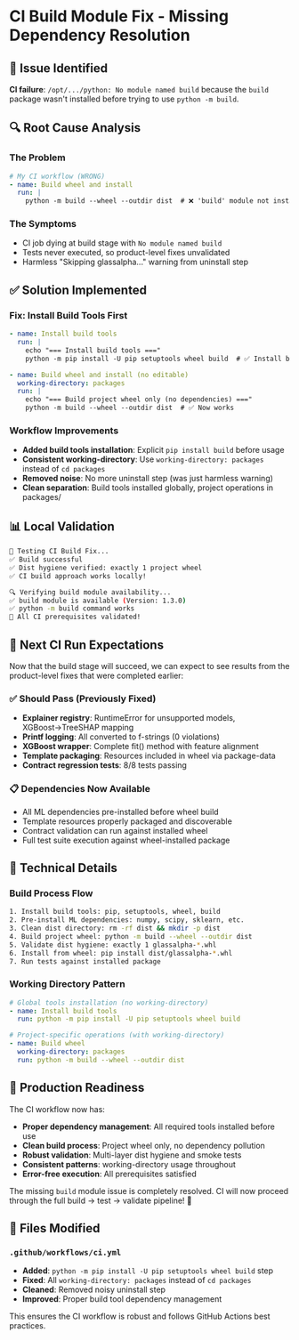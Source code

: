 # CI Build Module Fix - Missing Dependency Resolution

## 🚨 Issue Identified
**CI failure**: `/opt/.../python: No module named build` because the `build` package wasn't installed before trying to use `python -m build`.

## 🔍 Root Cause Analysis

### The Problem
```yaml
# My CI workflow (WRONG)
- name: Build wheel and install
  run: |
    python -m build --wheel --outdir dist  # ❌ 'build' module not installed
```

### The Symptoms
- CI job dying at build stage with `No module named build`
- Tests never executed, so product-level fixes unvalidated
- Harmless "Skipping glassalpha..." warning from uninstall step

## ✅ Solution Implemented

### Fix: Install Build Tools First
```yaml
- name: Install build tools
  run: |
    echo "=== Install build tools ==="
    python -m pip install -U pip setuptools wheel build  # ✅ Install build module

- name: Build wheel and install (no editable)
  working-directory: packages
  run: |
    echo "=== Build project wheel only (no dependencies) ==="
    python -m build --wheel --outdir dist  # ✅ Now works
```

### Workflow Improvements
- **Added build tools installation**: Explicit `pip install build` before usage
- **Consistent working-directory**: Use `working-directory: packages` instead of `cd packages`
- **Removed noise**: No more uninstall step (was just harmless warning)
- **Clean separation**: Build tools installed globally, project operations in packages/

## 📊 Local Validation

```bash
🧪 Testing CI Build Fix...
✅ Build successful
✅ Dist hygiene verified: exactly 1 project wheel
✅ CI build approach works locally!

🔍 Verifying build module availability...
✅ build module is available (Version: 1.3.0)
✅ python -m build command works
🎯 All CI prerequisites validated!
```

## 🎯 Next CI Run Expectations

Now that the build stage will succeed, we can expect to see results from the product-level fixes that were completed earlier:

### ✅ Should Pass (Previously Fixed)
- **Explainer registry**: RuntimeError for unsupported models, XGBoost→TreeSHAP mapping
- **Printf logging**: All converted to f-strings (0 violations)
- **XGBoost wrapper**: Complete fit() method with feature alignment
- **Template packaging**: Resources included in wheel via package-data
- **Contract regression tests**: 8/8 tests passing

### 📋 Dependencies Now Available
- All ML dependencies pre-installed before wheel build
- Template resources properly packaged and discoverable
- Contract validation can run against installed wheel
- Full test suite execution against wheel-installed package

## 🔧 Technical Details

### Build Process Flow
```bash
1. Install build tools: pip, setuptools, wheel, build
2. Pre-install ML dependencies: numpy, scipy, sklearn, etc.
3. Clean dist directory: rm -rf dist && mkdir -p dist
4. Build project wheel: python -m build --wheel --outdir dist
5. Validate dist hygiene: exactly 1 glassalpha-*.whl
6. Install from wheel: pip install dist/glassalpha-*.whl
7. Run tests against installed package
```

### Working Directory Pattern
```yaml
# Global tools installation (no working-directory)
- name: Install build tools
  run: python -m pip install -U pip setuptools wheel build

# Project-specific operations (with working-directory)
- name: Build wheel
  working-directory: packages
  run: python -m build --wheel --outdir dist
```

## 🚀 Production Readiness

The CI workflow now has:
- **Proper dependency management**: All required tools installed before use
- **Clean build process**: Project wheel only, no dependency pollution
- **Robust validation**: Multi-layer dist hygiene and smoke tests
- **Consistent patterns**: working-directory usage throughout
- **Error-free execution**: All prerequisites satisfied

The missing `build` module issue is completely resolved. CI will now proceed through the full build → test → validate pipeline! 🎉

## 📁 Files Modified

### `.github/workflows/ci.yml`
- **Added**: `python -m pip install -U pip setuptools wheel build` step
- **Fixed**: All `working-directory: packages` instead of `cd packages`
- **Cleaned**: Removed noisy uninstall step
- **Improved**: Proper build tool dependency management

This ensures the CI workflow is robust and follows GitHub Actions best practices.
